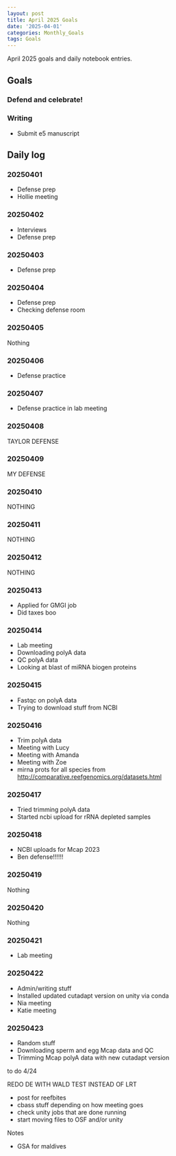 ```yaml
---
layout: post
title: April 2025 Goals
date: '2025-04-01'
categories: Monthly_Goals
tags: Goals
---
```


April 2025 goals and daily notebook entries.

## Goals

### Defend and celebrate!

### Writing 

- Submit e5 manuscript  

## Daily log 

### 20250401

- Defense prep 
- Hollie meeting 

### 20250402

- Interviews 
- Defense prep 

### 20250403

- Defense prep 

### 20250404

- Defense prep 
- Checking defense room 

### 20250405

Nothing 

### 20250406

- Defense practice 

### 20250407

- Defense practice in lab meeting 

### 20250408

TAYLOR DEFENSE 

### 20250409

MY DEFENSE

### 20250410

NOTHING 

### 20250411

NOTHING 

### 20250412

NOTHING 

### 20250413

- Applied for GMGI job 
- Did taxes boo  

### 20250414

- Lab meeting 
- Downloading polyA data
- QC polyA data 
- Looking at blast of miRNA biogen proteins 

### 20250415

- Fastqc on polyA data 
- Trying to download stuff from NCBI

### 20250416

- Trim polyA data 
- Meeting with Lucy
- Meeting with Amanda
- Meeting with Zoe 
- mirna prots for all species from http://comparative.reefgenomics.org/datasets.html

### 20250417

- Tried trimming polyA data
- Started ncbi upload for rRNA depleted samples

### 20250418

- NCBI uploads for Mcap 2023 
- Ben defense!!!!!!

### 20250419

Nothing 

### 20250420

Nothing 

### 20250421

- Lab meeting 

### 20250422

- Admin/writing stuff 
- Installed updated cutadapt version on unity via conda 
- Nia meeting 
- Katie meeting

### 20250423

- Random stuff 
- Downloading sperm and egg Mcap data and QC
- Trimming Mcap polyA data with new cutadapt version


to do 4/24

REDO DE WITH WALD TEST INSTEAD OF LRT

- post for reefbites
- cbass stuff depending on how meeting goes 
- check unity jobs that are done running 
- start moving files to OSF and/or unity



Notes 

- GSA for maldives